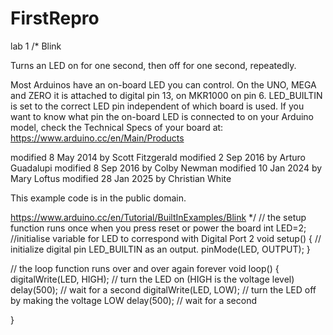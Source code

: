 # FirstRepro
lab 1
/* 
  Blink

  Turns an LED on for one second, then off for one second, repeatedly.

  Most Arduinos have an on-board LED you can control. On the UNO, MEGA and ZERO
  it is attached to digital pin 13, on MKR1000 on pin 6. LED_BUILTIN is set to
  the correct LED pin independent of which board is used.
  If you want to know what pin the on-board LED is connected to on your Arduino
  model, check the Technical Specs of your board at:
  https://www.arduino.cc/en/Main/Products

  modified 8 May 2014
  by Scott Fitzgerald
  modified 2 Sep 2016
  by Arturo Guadalupi
  modified 8 Sep 2016
  by Colby Newman
  modified 10 Jan 2024
  by Mary Loftus
  modified 28 Jan 2025
  by Christian White

  This example code is in the public domain.

  https://www.arduino.cc/en/Tutorial/BuiltInExamples/Blink
*/
// the setup function runs once when you press reset or power the board
int LED=2;      //initialise variable for LED to correspond with Digital Port 2
void setup() {
  // initialize digital pin LED_BUILTIN as an output.
  pinMode(LED, OUTPUT);
}

// the loop function runs over and over again forever
void loop() {
  digitalWrite(LED, HIGH);  // turn the LED on (HIGH is the voltage level)
  delay(500);                      // wait for a second
  digitalWrite(LED, LOW);   // turn the LED off by making the voltage LOW
  delay(500);                      // wait for a second

}
